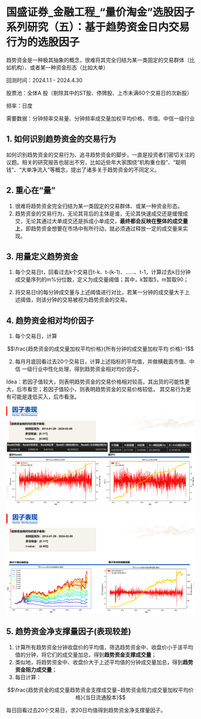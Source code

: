 # 国盛证券_金融工程_“量价淘金”选股因子系列研究（五）：基于趋势资金日内交易行为的选股因子

趋势资金是一种极其抽象的概念，很难将其完全归结为某一类固定的交易群体（比如机构）、或者某一种资金形态（比如大单）

回测时间：2024.1.1 - 2024.4.30

股票池：全体A 股（剔除其中的ST股、停牌股、上市未满60个交易日的次新股）

频率：日度


需要数据：分钟频率交易量、分钟频率成交量加权平均价格、市值、中信一级行业

## 1. 如何识别趋势资金的交易行为
如何识别趋势资金的交易行为、追寻趋势资金的脚步，一直是投资者们密切关注的议题。相关的研究报告也层出不穷，比如近些年大家围绕“机构重仓股”、“聪明钱”、“大单净流入”等概念，提出了诸多关于趋势资金的不同定义。

## 2. 重心在“量”
1. 很难将趋势资金完全归结为某一类固定的交易群体、或某一种资金形态。
2. 趋势资金的交易行为，无论其背后的主体是谁，无论其快速成交还是缓慢成交，无论其通过大单成交还是拆成小单成交，**最终都会反映在整体的成交量上**，即趋势资金想要在市场中有所行动，就必须通过释放一定的成交量来实现。 

## 3. 用量定义趋势资金

1. 每个交易日t，回看过去k个交易日t-k、t-(k-1)、……、t-1，计算过去k日分钟成交量序列的m%分位数，定义为成交量阈值；其中，k暂取5，m暂取90； 

2. 将交易日t的每分钟成交量与上述阈值进行对比，若某一分钟的成交量大于上述阈值，则该分钟的交易被视为趋势资金的交易。
## 4. 趋势资金相对均价因子

1. 每个交易日，计算

$$\frac{趋势资金的成交量加权平均价格}{所有分钟的成交量加权平均
价格}-1$$

2. 每月月底回看过去20个交易日，计算上述指标的平均值，并做横截面市值、中信
一级行业中性化处理，得到趋势资金相对均价因子。 

Idea：若因子值较大，则表明趋势资金的交易价格相对较高，其出货的可能性更大，后市看空；若因子值较小，则表明趋势资金的交易价格较低，
其交易行为更有可能是逢低买入，后市看涨。 
![alt text](因子表现.jpg)
![alt text](分层表现.jpg)
## 5. 趋势资金净支撑量因子(表现较差)
1. 计算所有趋势资金分钟收盘价的平均值，筛选趋势资金中、收盘价小于该平均值的分钟，将它们的成交量加总，得到**趋势资金支撑成交量**；
2. 类似地，将趋势资金中、收盘价大于上述平均值的分钟成交量加总，得到**趋势资金阻力成交量**；
3. 每日计算：

$$\frac{趋势资金的成交量趋势资金支撑成交量−趋势资金阻力成交量加权平均价格}{当日流通股本}$$

每日回看过去20个交易日，求20日均值得到趋势资金净支撑量因子。